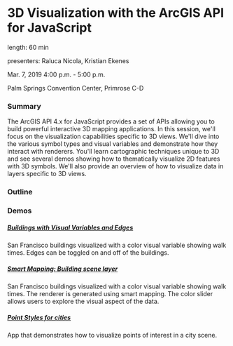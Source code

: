 # 3D Visualization with the ArcGIS API for JavaScript

length: 60 min

presenters: Raluca Nicola, Kristian Ekenes

Mar. 7, 2019 4:00 p.m. - 5:00 p.m.

Palm Springs Convention Center, Primrose C-D

### Summary

The ArcGIS API 4.x for JavaScript provides a set of APIs allowing you to build powerful interactive 3D mapping applications. In this session, we'll focus on the visualization capabilities specific to 3D views. We'll dive into the various symbol types and visual variables and demonstrate how they interact with renderers. You'll learn cartographic techniques unique to 3D and see several demos showing how to thematically visualize 2D features with 3D symbols. We'll also provide an overview of how to visualize data in layers specific to 3D views.

### Outline



### Demos

#####  [Buildings with Visual Variables and Edges](https://ekenes.github.io/conferences/ds-2018/3d-viz/demos/thematic-edges/)

San Francisco buildings visualized with a color visual variable showing walk times. Edges can be toggled on and off of the buildings.


#####  [Smart Mapping: Building scene layer](https://ekenes.github.io/conferences/ds-2018/3d-viz/demos/thematic-edges/)

San Francisco buildings visualized with a color visual variable showing walk times. The renderer is generated using smart mapping. The color slider allows users to explore the visual aspect of the data.

##### [Point Styles for cities](https://developers.arcgis.com/javascript/latest/sample-code/visualization-point-styles/index.html)

App that demonstrates how to visualize points of interest in a city scene.